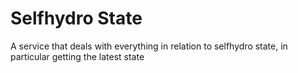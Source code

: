 # Selfhydro State
A service that deals with everything in relation to selfhydro state, in particular getting the latest state

